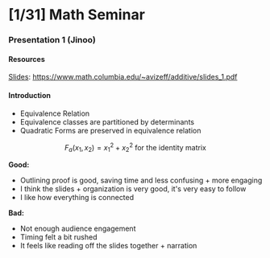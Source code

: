 # [1/31] Math Seminar

### Presentation 1 (Jinoo)

#### Resources

<u>Slides</u>: https://www.math.columbia.edu/~avizeff/additive/slides_1.pdf

#### Introduction

- Equivalence Relation
- Equivalence classes are partitioned by determinants
- Quadratic Forms are preserved in equivalence relation

$$
F_a(x_1,x_2) = x_1^2 + x_2^2  \text{ for the identity matrix}
$$

**Good:**

- Outlining proof is good, saving time and less confusing + more engaging
- I think the slides + organization is very good, it's very easy to follow
- I like how everything is connected

**Bad:**

- Not enough audience engagement
- Timing felt a bit rushed
- It feels like reading off the slides together + narration